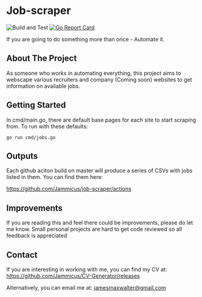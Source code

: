 # Job-scraper

![Build and Test](https://github.com/Jammicus/job-scraper/workflows/Build%20and%20Test/badge.svg?branch=master) [![Go Report Card](https://goreportcard.com/badge/github.com/Jammicus/job-scraper)](https://goreportcard.com/report/github.com/Jammicus/job-scraper)

If you are going to do something more than once - Automate it.

## About The Project

As someone who works in automating everything, this project aims to webscape various recruiters and company (Coming soon) websites to get information on available jobs. 


## Getting Started

In cmd/main.go, there are default base pages for each site to start scraping from. To run with these defaults:

```
go run cmd/jobs.go
```

## Outputs

Each github aciton build on master will produce a series of CSVs with jobs listed in them. You can find them here:

https://github.com/Jammicus/job-scraper/actions

## Improvements

If you are reading this and feel there could be improvements, please do let me know. Small personal projects are hard to get code reviewed so all feedback is appreciated

## Contact

If you are interesting in working with me, you can find my CV at: https://github.com/Jammicus/CV-Generator/releases

Alternatively, you can email me at: jamesmaxwalter@gmail.com

